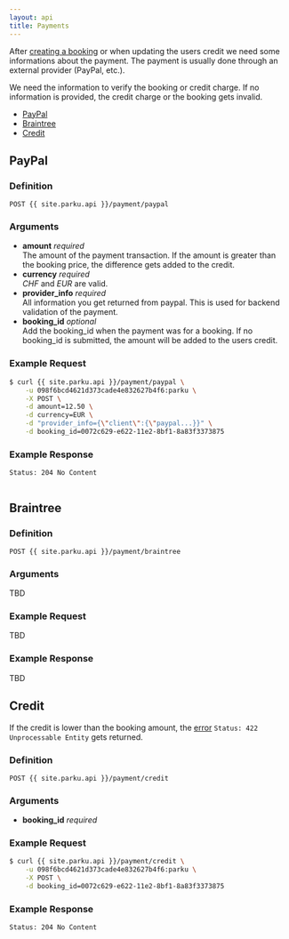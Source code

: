 ```yaml
---
layout: api
title: Payments
---
```


After [creating a booking][booking] or when updating the users credit we need some informations about the payment. The payment is usually done through an external provider (PayPal, etc.).

We need the information to verify the booking or credit charge. If no information is provided, the credit charge or the booking gets invalid.

* [PayPal](#paypal)
* [Braintree](#braintree)
* [Credit](#credit)

## <a name="paypal"></a>PayPal

### Definition

```nginx
POST {{ site.parku.api }}/payment/paypal
```

### Arguments

* __amount__ _required_<br/>
  The amount of the payment transaction. If the amount is greater than the booking price, the difference gets added to the credit.
* __currency__ _required_<br/>
  _CHF_ and _EUR_ are valid.
* __provider\_info__ _required_<br/>
  All information you get returned from paypal. This is used for backend validation of the payment.
* __booking\_id__ _optional_<br/>
  Add the booking\_id when the payment was for a booking. If no booking\_id is submitted, the amount will be added to the users credit.

### Example Request

```sh
$ curl {{ site.parku.api }}/payment/paypal \
    -u 098f6bcd4621d373cade4e832627b4f6:parku \
    -X POST \
    -d amount=12.50 \
    -d currency=EUR \
    -d "provider_info={\"client\":{\"paypal...}}" \
    -d booking_id=0072c629-e622-11e2-8bf1-8a83f3373875
```

### Example Response

```nginx
Status: 204 No Content
```

```

```

## <a name="braintree"></a>Braintree

### Definition

```nginx
POST {{ site.parku.api }}/payment/braintree
```

### Arguments

TBD

### Example Request

TBD

### Example Response

TBD


## <a name="credit"></a>Credit

If the credit is lower than the booking amount, the [error][error] `Status: 422 Unprocessable Entity` gets returned.

### Definition

```nginx
POST {{ site.parku.api }}/payment/credit
```

### Arguments

* __booking\_id__ _required_<br/>

### Example Request

```sh
$ curl {{ site.parku.api }}/payment/credit \
    -u 098f6bcd4621d373cade4e832627b4f6:parku \
    -X POST \
    -d booking_id=0072c629-e622-11e2-8bf1-8a83f3373875
```

### Example Response

```nginx
Status: 204 No Content
```

```

```

  [booking]:  /api/bookings/
  [error]:    /api/#errors
